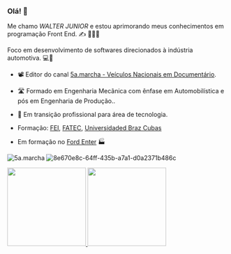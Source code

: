 ### Olá! 👋
Me chamo _WALTER JUNIOR_ e estou aprimorando meus conhecimentos em programação Front End. :writing_hand:
:blue_car::car::truck: 

Foco em desenvolvimento de softwares direcionados à indústria automotiva. :computer::minibus: 

- :film_projector: Editor do canal [5a.marcha - Veículos Nacionais em Documentário](https://www.youtube.com/@5amarcha).
- :motorway: Formado em Engenharia Mecãnica com ênfase em Automobilística e pós em Engenharia de Produção..
- :tophat: Em transição profissional para área de tecnologia.

- Formação: [FEI](https://portal.fei.edu.br/), [FATEC](http://www.fatecsp.br/), [Universidaded Braz Cubas](www.brazcubas.edu.br)

- Em formação no [Ford Enter](https://www.fordenter.ford.com/#front-end) :factory:

 ![5a.marcha](blob:https://web.whatsapp.com/8e670e8c-64ff-435b-a7a1-d0a2371b486c) ![8e670e8c-64ff-435b-a7a1-d0a2371b486c](https://user-images.githubusercontent.com/127352621/223884317-99a674d7-d918-438b-beca-3e69a823a2c6.jpg)


<div>
<a href="https://github.com/waltermartinspereirajunior">
<img height="180em" src="https://github-readme-stats.vercel.app/api/top-langs/?username=waltermartinspereirajunior&layout=compact&langs_count=7&theme=react"/>
<img height="180em" src="https://github-readme-stats.vercel.app/api?username=waltermartinspereirajunior&show_icons=true&theme=react&include_all_commits=true&count_private=true"/>
</div>
